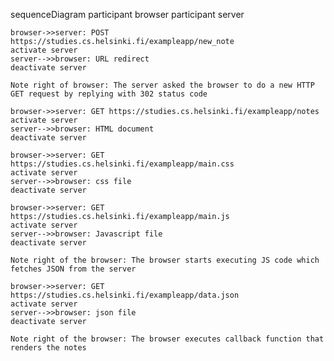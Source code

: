 sequenceDiagram
    participant browser
    participant server

    browser->>server: POST https://studies.cs.helsinki.fi/exampleapp/new_note
    activate server
    server-->>browser: URL redirect
    deactivate server

    Note right of browser: The server asked the browser to do a new HTTP GET request by replying with 302 status code

    browser->>server: GET https://studies.cs.helsinki.fi/exampleapp/notes
    activate server
    server-->>browser: HTML document
    deactivate server

    browser->>server: GET https://studies.cs.helsinki.fi/exampleapp/main.css
    activate server
    server-->>browser: css file
    deactivate server

    browser->>server: GET https://studies.cs.helsinki.fi/exampleapp/main.js
    activate server
    server-->>browser: Javascript file
    deactivate server

    Note right of the browser: The browser starts executing JS code which fetches JSON from the server

    browser->>server: GET https://studies.cs.helsinki.fi/exampleapp/data.json
    activate server
    server-->>browser: json file
    deactivate server

    Note right of the browser: The browser executes callback function that renders the notes
